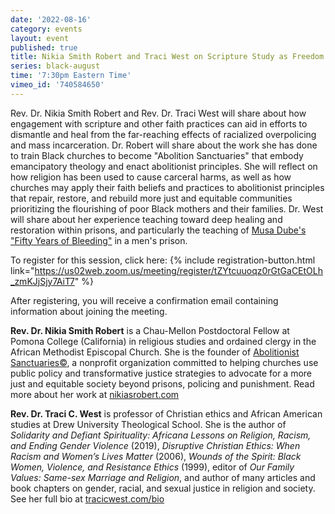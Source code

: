 ```yaml
---
date: '2022-08-16'
category: events
layout: event
published: true
title: Nikia Smith Robert and Traci West on Scripture Study as Freedom Practice
series: black-august
time: '7:30pm Eastern Time'
vimeo_id: '740584650'
---
```

Rev. Dr. Nikia Smith Robert and Rev. Dr. Traci West will share about how engagement with scripture and other faith practices can aid in efforts to dismantle and heal from the far-reaching effects of racialized overpolicing and mass incarceration. Dr. Robert will share about the work she has done to train Black churches to become "Abolition Sanctuaries" that embody emancipatory theology and enact abolitionist principles. She will reflect on how religion has been used to cause carceral harms, as well as how churches may apply their faith beliefs and practices to abolitionist principles that  repair, restore, and rebuild more just and equitable communities prioritizing the flourishing of poor Black mothers and their families. Dr. West will share about her experience teaching toward deep healing and restoration within prisons, and particularly the teaching of [Musa Dube's "Fifty Years of Bleeding"](https://sacred.omeka.net/items/show/54) in a men's prison.

To register for this session, click here: {% include registration-button.html link="https://us02web.zoom.us/meeting/register/tZYtcuuoqz0rGtGaCEtOLh_zmKJjSjy7AiT7" %}

After registering, you will receive a confirmation email containing information about joining the meeting.

**Rev. Dr. Nikia Smith Robert** is a Chau-Mellon Postdoctoral Fellow at Pomona College (California) in religious studies and ordained clergy in the African Methodist Episcopal Church. She is the founder of [Abolitionist Sanctuaries©](https://nikiasrobert.com/services/abolitionist-sanctuary/), a nonprofit organization committed to helping churches use public policy and transformative justice strategies to advocate for a more just and equitable society beyond prisons, policing and punishment. Read more about her work at [nikiasrobert.com](https://nikiasrobert.com/)

**Rev. Dr. Traci C. West** is professor of Christian ethics and African American studies at Drew University Theological School. She is the author of _Solidarity and Defiant Spirituality: Africana Lessons on Religion, Racism, and Ending Gender Violence_ (2019), _Disruptive Christian Ethics: When Racism and Women’s Lives Matter_ (2006), _Wounds of the Spirit: Black Women, Violence, and Resistance Ethics_ (1999), editor of _Our Family Values: Same-sex Marriage and Religion_, and author of many articles and book chapters on gender, racial, and sexual justice in religion and society. See her full bio at [tracicwest.com/bio](https://www.tracicwest.com/bio)
